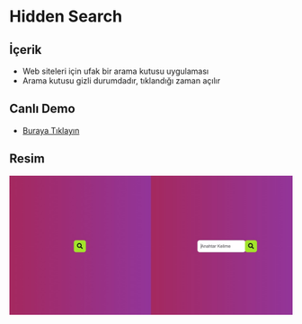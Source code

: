 # Hidden Search

## İçerik

- Web siteleri için ufak bir arama kutusu uygulaması
- Arama kutusu gizli durumdadır, tıklandığı zaman açılır

  
## Canlı Demo

- [Buraya Tıklayın](https://hiddensearch99.netlify.app/)

## Resim

![Main Page](https://github.com/muratcandan/hidden_search/blob/main/Main%20Page.jpg)


